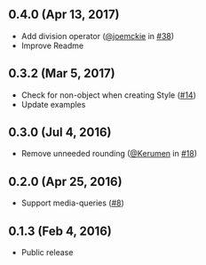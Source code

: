 ## 0.4.0 (Apr 13, 2017)

* Add division operator ([@joemckie] in [#38])
* Improve Readme

## 0.3.2 (Mar 5, 2017)

* Check for non-object when creating Style ([#14])
* Update examples

## 0.3.0 (Jul 4, 2016)

* Remove unneeded rounding ([@Kerumen] in [#18])

## 0.2.0 (Apr 25, 2016)

* Support media-queries ([#8])

## 0.1.3 (Feb 4, 2016)

* Public release
 
[@joemckie]: https://github.com/joemckie
[@Kerumen]: https://github.com/Kerumen

[#8]: https://github.com/vitalets/react-native-extended-stylesheet/pull/8
[#14]: https://github.com/vitalets/react-native-extended-stylesheet/pull/14
[#18]: https://github.com/vitalets/react-native-extended-stylesheet/pull/18
[#38]: https://github.com/vitalets/react-native-extended-stylesheet/pull/38
